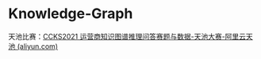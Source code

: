 # Knowledge-Graph
天池比赛：[CCKS2021 运营商知识图谱推理问答赛题与数据-天池大赛-阿里云天池 (aliyun.com)](https://tianchi.aliyun.com/competition/entrance/531904/information)

